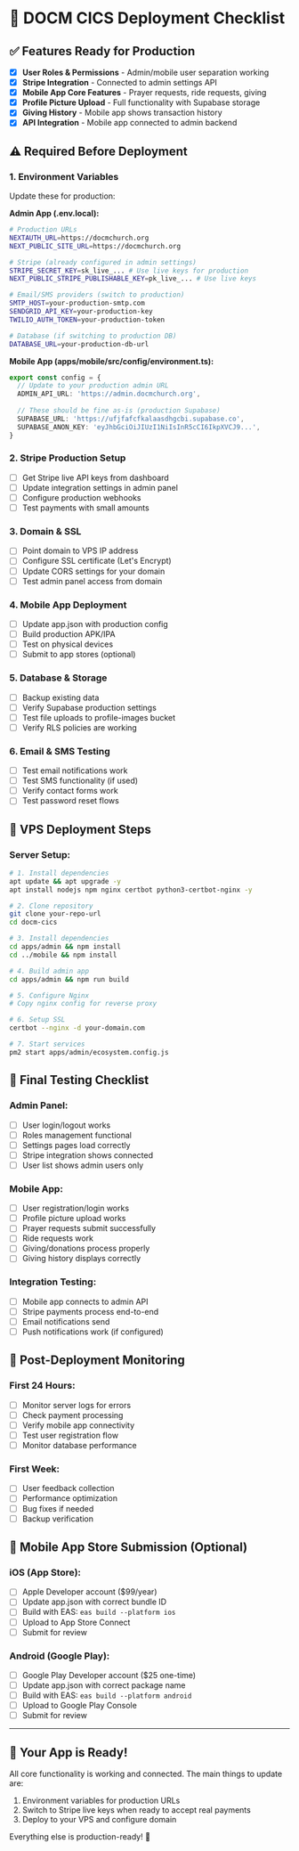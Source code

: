 # 🚀 DOCM CICS Deployment Checklist

## ✅ **Features Ready for Production**
- [x] **User Roles & Permissions** - Admin/mobile user separation working
- [x] **Stripe Integration** - Connected to admin settings API
- [x] **Mobile App Core Features** - Prayer requests, ride requests, giving
- [x] **Profile Picture Upload** - Full functionality with Supabase storage
- [x] **Giving History** - Mobile app shows transaction history
- [x] **API Integration** - Mobile app connected to admin backend

## ⚠️ **Required Before Deployment**

### 1. **Environment Variables**
Update these for production:

**Admin App (.env.local):**
```bash
# Production URLs
NEXTAUTH_URL=https://docmchurch.org
NEXT_PUBLIC_SITE_URL=https://docmchurch.org

# Stripe (already configured in admin settings)
STRIPE_SECRET_KEY=sk_live_... # Use live keys for production
NEXT_PUBLIC_STRIPE_PUBLISHABLE_KEY=pk_live_... # Use live keys

# Email/SMS providers (switch to production)
SMTP_HOST=your-production-smtp.com
SENDGRID_API_KEY=your-production-key
TWILIO_AUTH_TOKEN=your-production-token

# Database (if switching to production DB)
DATABASE_URL=your-production-db-url
```

**Mobile App (apps/mobile/src/config/environment.ts):**
```typescript
export const config = {
  // Update to your production admin URL
  ADMIN_API_URL: 'https://admin.docmchurch.org',
  
  // These should be fine as-is (production Supabase)
  SUPABASE_URL: 'https://ufjfafcfkalaasdhgcbi.supabase.co',
  SUPABASE_ANON_KEY: 'eyJhbGciOiJIUzI1NiIsInR5cCI6IkpXVCJ9...',
}
```

### 2. **Stripe Production Setup**
- [ ] Get Stripe live API keys from dashboard
- [ ] Update integration settings in admin panel
- [ ] Configure production webhooks
- [ ] Test payments with small amounts

### 3. **Domain & SSL**
- [ ] Point domain to VPS IP address
- [ ] Configure SSL certificate (Let's Encrypt)
- [ ] Update CORS settings for your domain
- [ ] Test admin panel access from domain

### 4. **Mobile App Deployment**
- [ ] Update app.json with production config
- [ ] Build production APK/IPA
- [ ] Test on physical devices
- [ ] Submit to app stores (optional)

### 5. **Database & Storage**
- [ ] Backup existing data
- [ ] Verify Supabase production settings
- [ ] Test file uploads to profile-images bucket
- [ ] Verify RLS policies are working

### 6. **Email & SMS Testing**
- [ ] Test email notifications work
- [ ] Test SMS functionality (if used)
- [ ] Verify contact forms work
- [ ] Test password reset flows

## 🔧 **VPS Deployment Steps**

### Server Setup:
```bash
# 1. Install dependencies
apt update && apt upgrade -y
apt install nodejs npm nginx certbot python3-certbot-nginx -y

# 2. Clone repository
git clone your-repo-url
cd docm-cics

# 3. Install dependencies
cd apps/admin && npm install
cd ../mobile && npm install

# 4. Build admin app
cd apps/admin && npm run build

# 5. Configure Nginx
# Copy nginx config for reverse proxy

# 6. Setup SSL
certbot --nginx -d your-domain.com

# 7. Start services
pm2 start apps/admin/ecosystem.config.js
```

## 🧪 **Final Testing Checklist**

### Admin Panel:
- [ ] User login/logout works
- [ ] Roles management functional
- [ ] Settings pages load correctly
- [ ] Stripe integration shows connected
- [ ] User list shows admin users only

### Mobile App:
- [ ] User registration/login works
- [ ] Profile picture upload works
- [ ] Prayer requests submit successfully
- [ ] Ride requests work
- [ ] Giving/donations process properly
- [ ] Giving history displays correctly

### Integration Testing:
- [ ] Mobile app connects to admin API
- [ ] Stripe payments process end-to-end
- [ ] Email notifications send
- [ ] Push notifications work (if configured)

## 🚨 **Post-Deployment Monitoring**

### First 24 Hours:
- [ ] Monitor server logs for errors
- [ ] Check payment processing
- [ ] Verify mobile app connectivity
- [ ] Test user registration flow
- [ ] Monitor database performance

### First Week:
- [ ] User feedback collection
- [ ] Performance optimization
- [ ] Bug fixes if needed
- [ ] Backup verification

## 📱 **Mobile App Store Submission** (Optional)

### iOS (App Store):
- [ ] Apple Developer account ($99/year)
- [ ] Update app.json with correct bundle ID
- [ ] Build with EAS: `eas build --platform ios`
- [ ] Upload to App Store Connect
- [ ] Submit for review

### Android (Google Play):
- [ ] Google Play Developer account ($25 one-time)
- [ ] Update app.json with correct package name
- [ ] Build with EAS: `eas build --platform android`
- [ ] Upload to Google Play Console
- [ ] Submit for review

---

## 🎉 **Your App is Ready!**

All core functionality is working and connected. The main things to update are:
1. Environment variables for production URLs
2. Switch to Stripe live keys when ready to accept real payments
3. Deploy to your VPS and configure domain

Everything else is production-ready! 🚀 